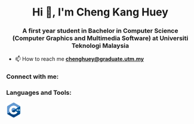 <h1 align="center">Hi 👋, I'm Cheng Kang Huey</h1>
<h3 align="center">A first year student in Bachelor in Computer Science (Computer Graphics and Multimedia Software) at Universiti Teknologi Malaysia</h3>

- 📫 How to reach me **chenghuey@graduate.utm.my**

<h3 align="left">Connect with me:</h3>
<p align="left">
</p>

<h3 align="left">Languages and Tools:</h3>
<p align="left"> <a href="https://www.w3schools.com/cpp/" target="_blank" rel="noreferrer"> <img src="https://raw.githubusercontent.com/devicons/devicon/master/icons/cplusplus/cplusplus-original.svg" alt="cplusplus" width="40" height="40"/> </a> </p>
